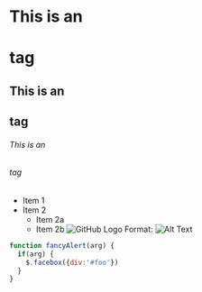 # This is an <h1> tag
## This is an <h2> tag
###### This is an <h6> tag
* Item 1
* Item 2
  * Item 2a
  * Item 2b
  ![GitHub Logo](/images/logo.png)
Format: ![Alt Text](url)
```javascript
function fancyAlert(arg) {
  if(arg) {
    $.facebox({div:'#foo'})
  }
}
```
